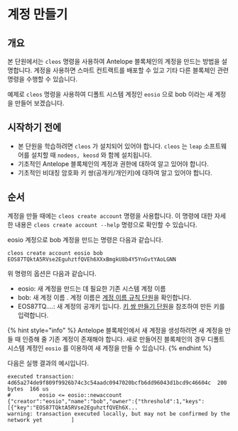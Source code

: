 # 계정 만들기

## 개요

본 단원에서는 `cleos` 명령을 사용하여 Antelope 블록체인의 계정을 만드는 방법을 설명합니다. 계정을 사용하면 스마트 컨트랙트를 배포할 수 있고 기타 다른 블록체인 관련 명령을 수행할 수 있습니다.

예제로 `cleos` 명령을 사용하여 디폴트 시스템 계정인 `eosio` 으로 bob 이라는 새 계정을 만들어 보겠습니다.&#x20;

## 시작하기 전에

* 본 단원을 학습하려면 `cleos` 가 설치되어 있어야 합니다. `cleos` 는 `leap` 소프트웨어를 설치할 때 `nodeos, keosd` 와 함께 설치됩니다.
* 기초적인 Antelope 블록체인의 계정과 권한에 대하여 알고 있어야 합니다.
* 기초적인 비대칭 암호화 키 쌍(공개키/개인키)에 대하여 알고 있어야 합니다.

## 순서

계정을 만들 때에는 `cleos create account` 명령을 사용합니다. 이 명령에 대한 자세한 내용은 `cleos create account --help` 명령으로 확인할 수 있습니다.&#x20;

eosio 계정으로 bob 계정을 만드는 명령은 다음과 같습니다.

```
cleos create account eosio bob EOS87TQktA5RVse2EguhztfQVEh6XXxBmgkU8b4Y5YnGvtYAoLGNN
```

위 명령의 옵션은 다음과 같습니다.

* eosio: 새 계정을 만드는 데 필요한 기존 시스템 계정 이름
* bob: 새 계정 이름 . 계정 이름은 [계정 이름 규칙 단원](protocol-guide/account-and-permissions.md)을 확인합니다.
* EOS87TQ....: 새 계정의 공개키 입니다. [키 쌍 만들기 단원](https://app.gitbook.com/s/YZT0OiBQKuAU7OjJoCgQ/\~/changes/9SOrppvOOBlShstEZa2F/basic-antelope-leap/how-to-create-key-pair)을 참조하여 만든 키를 입력합니다.

{% hint style="info" %}
Antelope 블록체인에서 새 계정을 생성하려면 새 계정을 만들 때 인증해 줄 기존 계정이 존재해야 합니다. 새로 만들어진 블록체인의 경우 디폴트 시스템 계정인 `eosio` 를 이용하여 새 계정을 만들 수 있습니다.
{% endhint %}

다음은 실행 결과의 예시입니다.

```
executed transaction: 4d65a274de9f809f9926b74c3c54aadc0947020bcfb6dd96043d1bcd9c46604c  200 bytes  166 us
#         eosio <= eosio::newaccount            {"creator":"eosio","name":"bob","owner":{"threshold":1,"keys":[{"key":"EOS87TQktA5RVse2EguhztfQVEh6X...
warning: transaction executed locally, but may not be confirmed by the network yet         ]
```
